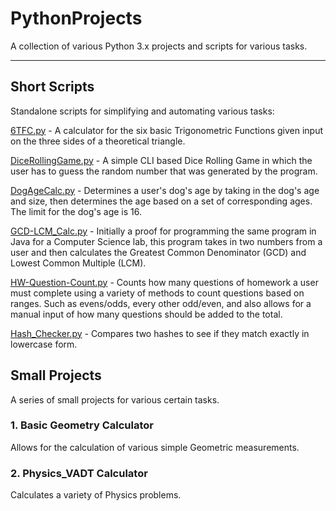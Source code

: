 # PythonProjects
A collection of various Python 3.x projects and scripts for various tasks.

-----
## Short Scripts
Standalone scripts for simplifying and automating various tasks:

[6TFC.py](./6TFC.py) - A calculator for the six basic Trigonometric Functions given input on the three sides of a theoretical triangle. 

[DiceRollingGame.py](./DiceRollingGame.py) - A simple CLI based Dice Rolling Game in which the user has to guess the random number that was generated by the program. 

[DogAgeCalc.py](./DogAgeCalc.py) - Determines a user's dog's age by taking in the dog's age and size, then determines the age based on a set of corresponding ages. The limit for the dog's age is 16.

[GCD-LCM_Calc.py](./GCD-LCM_Calc.py) - Initially a proof for programming the same program in Java for a Computer Science lab, this program takes in two numbers from a user and then calculates the Greatest Common Denominator (GCD) and Lowest Common Multiple (LCM).

[HW-Question-Count.py](.HW-Question-Count.py) - Counts how many questions of homework a user must complete using a variety of methods to count questions based on ranges. Such as evens/odds, every other odd/even, and also allows for a manual input of how many questions should be added to the total.

[Hash_Checker.py](./Hash_Checker.py) - Compares two hashes to see if they match exactly in lowercase form. 

## Small Projects
A series of small projects for various certain tasks.

### 1. Basic Geometry Calculator
Allows for the calculation of various simple Geometric measurements.

### 2. Physics_VADT Calculator
Calculates a variety of Physics problems.
